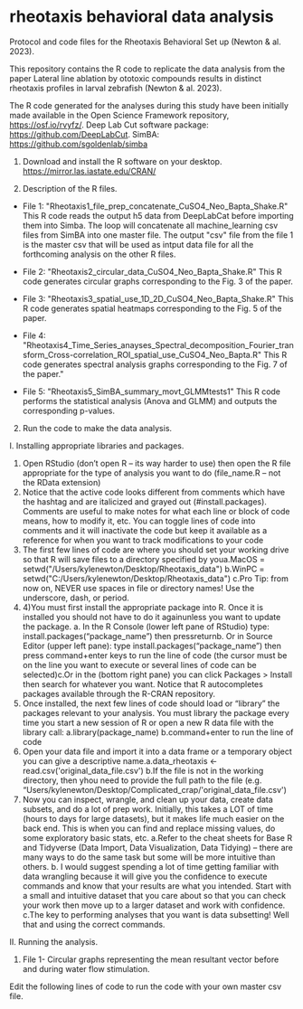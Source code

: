 # rheotaxis behavioral data analysis 
Protocol and code files for the Rheotaxis Behavioral Set up (Newton & al. 2023). 

This repository contains the R code to replicate the data analysis from the paper Lateral line ablation by ototoxic compounds results in distinct rheotaxis profiles in larval zebrafish (Newton & al. 2023).

The R code generated for the analyses during this study have been initially made available in the Open Science Framework repository, https://osf.io/rvyfz/. Deep Lab Cut software package: https://github.com/DeepLabCut. SimBA: https://github.com/sgoldenlab/simba

1. Download and install the R software on your desktop.
https://mirror.las.iastate.edu/CRAN/

2. Description of the R files.

* File 1: "Rheotaxis1_file_prep_concatenate_CuSO4_Neo_Bapta_Shake.R"
This R code reads the output h5 data from DeepLabCat before importing them into Simba.
The loop will concatenate all machine_learning csv files from SimBA into one master file.
The output "csv" file from the file 1 is the master csv that will be used as intput data file for all the forthcoming analysis on the other R files.

* File 2: "Rheotaxis2_circular_data_CuSO4_Neo_Bapta_Shake.R"
This R code generates circular graphs corresponding to the Fig. 3 of the paper. 

* File 3: "Rheotaxis3_spatial_use_1D_2D_CuSO4_Neo_Bapta_Shake.R"
This R code generates spatial heatmaps corresponding to the Fig. 5 of the paper.

* File 4: "Rheotaxis4_Time_Series_anayses_Spectral_decomposition_Fourier_transform_Cross-correlation_ROI_spatial_use_CuSO4_Neo_Bapta.R" This R code generates spectral analysis graphs corresponding to the Fig. 7 of the paper."

* File 5: "Rheotaxis5_SimBA_summary_movt_GLMMtests1"
This R code performs the statistical analysis (Anova and GLMM) and outputs the corresponding p-values.

2. Run the code to make the data analysis.

I. Installing appropriate libraries and packages. 
   
1) Open RStudio (don’t open R – its way harder to use) then open the R file appropriate for the type of analysis you want to do (file_name.R – not the RData extension)
2) Notice that the active code looks different from comments which have the hashtag and are italicized and grayed out (#install.packages). Comments are useful to make notes for what each line or block of code means, how to modify it, etc. You can toggle lines of code into comments and it will inactivate the code but keep it available as a reference for when you want to track modifications to your code
3) The first few lines of code are where you should set your working drive so that R will save files to a directory specified by youa.MacOS = setwd("/Users/kylenewton/Desktop/Rheotaxis_data") b.WinPC = setwd("C:/Users/kylenewton/Desktop/Rheotaxis_data") c.Pro Tip: from now on, NEVER use spaces in file or directory names! Use the underscore, dash, or period.
4) 4)You must first install the appropriate package into R. Once it is installed you should not have to do it againunless you want to update the package.
   a. In the R Console (lower left pane of RStudio) type: install.packages(“package_name”)  then pressreturnb.
   Or in Source Editor (upper left pane): type install.packages(“package_name”) then press command+enter keys to run the line of code (the cursor must be on the line you want to execute or several lines of code can be selected)c.Or in the (bottom right pane) you can click Packages > Install then search for whatever you want.
   Notice that R autocompletes packages available through the R-CRAN repository.
 5) Once installed, the next few lines of code should load or “library” the packages relevant to your analysis. You must library the package every time you start a new session of R or open a new R data file with the library call:
   a.library(package_name)
   b.command+enter to run the line of code
6) Open your data file and import it into a data frame or a temporary object you can give a descriptive name.a.data_rheotaxis <- read.csv('original_data_file.csv')
   b.If the file is not in the working directory, then yhou need to provide the full path to the file (e.g. “Users/kylenewton/Desktop/Complicated_crap/'original_data_file.csv')
8) Now you can inspect, wrangle, and clean up your data, create data subsets, and do a lot of prep work. Initially, this takes a LOT of time (hours to days for large datasets), but it makes life much easier on the back end. This is when you can find and replace missing values, do some exploratory basic stats, etc.
a.Refer to the cheat sheets for Base R and Tidyverse (Data Import, Data Visualization, Data Tidying) – there are many ways to do the same task but some will be more intuitive than others.
b. I would suggest spending a lot of time getting familiar with data wrangling because it will give you the confidence to execute commands and know that your results are what you intended. Start with a small and intuitive dataset that you care about so that you can check your work then move up to a larger dataset and work with confidence.
c.The key to performing analyses that you want is data subsetting! Well that and using the correct commands.


II. Running the analysis.

1) File 1- Circular graphs representing the mean resultant vector before and during water flow stimulation.

Edit the following lines of code to run the code with your own master csv file.


  
